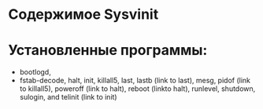  
 # Содержимое Sysvinit #
 
 # Установленные программы: #
 * bootlogd, 
 * fstab-decode, 
   halt, 
   init, 
 killall5, 
 last, 
 lastb (link to last),
 mesg, 
 pidof (link to killall5), 
 poweroff (link to halt), 
 reboot (linkto halt), 
 runlevel, 
 shutdown, 
 sulogin, and 
 telinit (link to init)

